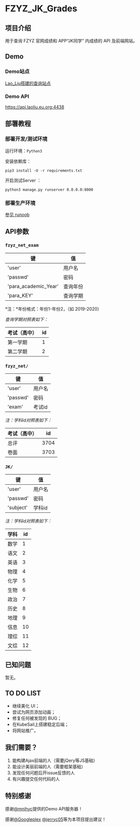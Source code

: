 # FZYZ_JK_Grades

## 项目介绍

用于查询 FZYZ 官网成绩和 APP“JK同学” 内成绩的 API 及前端网站。

## Demo

### Demo站点

[Lao_Liu搭建的查询站点](https://grade.laoliu.eu.org)

### Demo API

https://api.laoliu.eu.org:4438

## 部署教程

### 部署开发/测试环境

运行环境：`Python3`

安装依赖库：

```shell
pip3 install -U -r requirements.txt
```

开启测试Server ：
```shell
python3 manage.py runserver 0.0.0.0:8000
```

### 部署生产环境

[参见 runoob](https://www.runoob.com/django/django-nginx-uwsgi.html)

## API参数

### `fzyz_net_exam`
|键       |值     |
|-        |-      |
|'user'   |用户名 |
|'passwd' |密码   |
|'para_academic_Year'|查询年份 |
|'para_KEY'|查询学期 |

*注：*年份格式：年份1-年份2，（如 2019-2020）

*查询学期对照表如下：*


| 考试（高中） | id   |
| ------------ | ---- |
| 第一学期     | 1    |
| 第二学期     | 2    |

### `fzyz_net/`
|键       |值     |
|-        |-      |
|'user'   |用户名 |
|'passwd' |密码   |
|'exam'   |考试id |

*注：学科id对照表如下：*


|考试（高中） |id|
|-            |- |
|总评         |3704|
|卷面         |3703|

### `JK/`

|键         |值     |
|-          |-      |
|'user'     |用户名 |
|'passwd'   |密码   |
|'subject'  |学科id |

*注：学科id对照表如下：*

|学科|id|
|-   |- |
|数学|1 |
|语文|2 |
|英语|3 |
|物理|4 |
|化学|5 |
|生物|6 |
|政治|7 |
|历史|8 |
|地理|9 |
|信息|10|
|理综|11|
|文综|12|

## 已知问题

暂无。

## TO DO LIST

- 继续美化 UI；
- 尝试为网页添加动画；
- 修复任何被发现的 BUG；
- 在KubeSail上搭建稳定后端；
- 将网站推广。

## 我们需要？

1.  能构建Ajax前端的人（需要jQery等JS基础）
2.  能设计美丽前端的人（需要框架基础）
4.  发现任何问题后开issue反馈的人
5.  有兴趣提交任何代码的人

## 特别感谢

感谢[@mnihyc](https://github.com/mnihyc)提供的Demo API服务器！

感谢[@Googleplex](https://github.com/y-young) [@jerryc05](https://github.com/jerryc05)等为本项目提出建议！